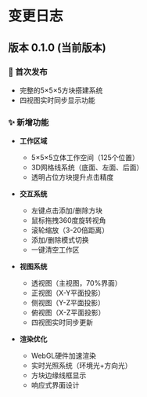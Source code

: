 # 变更日志

## 版本 0.1.0 (当前版本)

### 🎉 首次发布
- 完整的5×5×5方块搭建系统
- 四视图实时同步显示功能

### ✨ 新增功能
- **工作区域**
  - 5×5×5立体工作空间（125个位置）
  - 3D网格线系统（底面、左面、后面）
  - 透明占位方块提升点击精度

- **交互系统**
  - 左键点击添加/删除方块
  - 鼠标拖拽360度旋转视角
  - 滚轮缩放（3-20倍距离）
  - 添加/删除模式切换
  - 一键清空工作区

- **视图系统**
  - 透视图（主视图，70%界面）
  - 正视图（X-Y平面投影）
  - 侧视图（Y-Z平面投影）
  - 俯视图（X-Z平面投影）
  - 四视图实时同步更新

- **渲染优化**
  - WebGL硬件加速渲染
  - 实时光照系统（环境光+方向光）
  - 方块边缘线框显示
  - 响应式界面设计